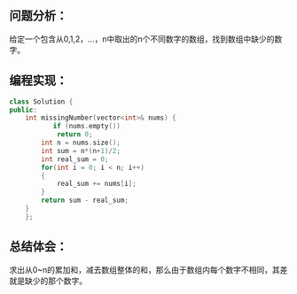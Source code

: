 ## 问题分析： 
给定一个包含从0,1,2，...，n中取出的n个不同数字的数组，找到数组中缺少的数字。
## 编程实现：
```c++
class Solution {
public:
    int missingNumber(vector<int>& nums) {
           if (nums.empty())
            return 0;
        int n = nums.size();
        int sum = n*(n+1)/2;
        int real_sum = 0;
        for(int i = 0; i < n; i++) 
        {
            real_sum += nums[i];
        }
        return sum - real_sum;
    }  
    };
```
## 总结体会：
求出从0~n的累加和，减去数组整体的和，那么由于数组内每个数字不相同，其差就是缺少的那个数字。